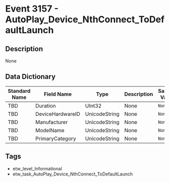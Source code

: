 # Event 3157 - AutoPlay_Device_NthConnect_ToDefaultLaunch

## Description
None

## Data Dictionary
|Standard Name|Field Name|Type|Description|Sample Value|
|---|---|---|---|---|
|TBD|Duration|UInt32|None|`None`|
|TBD|DeviceHardwareID|UnicodeString|None|`None`|
|TBD|Manufacturer|UnicodeString|None|`None`|
|TBD|ModelName|UnicodeString|None|`None`|
|TBD|PrimaryCategory|UnicodeString|None|`None`|

## Tags
* etw_level_Informational
* etw_task_AutoPlay_Device_NthConnect_ToDefaultLaunch